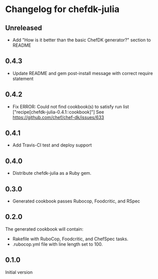 # Changelog for chefdk-julia

## Unreleased
* Add "How is it better than the basic ChefDK generator?" section to README

## 0.4.3
* Update README and gem post-install message with correct require statement

## 0.4.2
* Fix ERROR: Could not find cookbook(s) to satisfy run list ["recipe[chefdk-julia-0.4.1::cookbook]"]
  See https://github.com/chef/chef-dk/issues/633

## 0.4.1
* Add Travis-CI test and deploy support

## 0.4.0
* Distribute chefdk-julia as a Ruby gem.

## 0.3.0
* Generated cookbook passes Rubocop, Foodcritic, and RSpec

## 0.2.0
The generated cookbook will contain:
* Rakefile with RuboCop, Foodcritic, and ChefSpec tasks.
* .rubocop.yml file with line length set to 100.

## 0.1.0
Initial version
